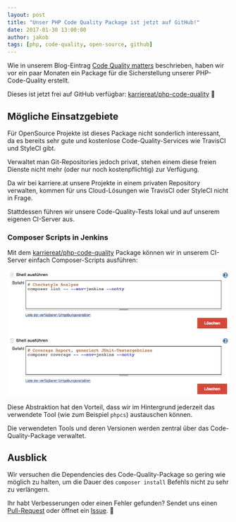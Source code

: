```yaml
---
layout: post
title: "Unser PHP Code Quality Package ist jetzt auf GitHub!"
date: 2017-01-30 13:00:00
author: jakob
tags: [php, code-quality, open-source, github]
---
```


Wie in unserem Blog-Eintrag [Code Quality matters](/a/php-code-quality/) beschrieben,
haben wir vor ein paar Monaten ein Package für die Sicherstellung unserer
PHP-Code-Quality erstellt.

Dieses ist jetzt frei auf GitHub verfügbar:
[karriereat/php-code-quality](https://github.com/karriereat/php-code-quality) 🎉

## Mögliche Einsatzgebiete

Für OpenSource Projekte ist dieses Package nicht sonderlich interessant, da es bereits sehr gute und kostenlose Code-Quality-Services wie TravisCI und StyleCI gibt.

Verwaltet man Git-Repositories jedoch privat, stehen einem diese freien Dienste nicht mehr (oder nur noch kostenpflichtig) zur Verfügung.

Da wir bei karriere.at unsere Projekte in einem privaten Repository verwalten, kommen für uns Cloud-Lösungen wie TravisCI oder StyleCI nicht in Frage.

Stattdessen führen wir unsere Code-Quality-Tests lokal und auf unserem eigenen CI-Server aus.

### Composer Scripts in Jenkins

Mit dem [karriereat/php-code-quality](https://github.com/karriereat/php-code-quality) Package können wir in unserem CI-Server einfach Composer-Scripts ausführen:

![](/assets/images/php-code-quality-github/jenkins_composer_scripts.png)

Diese Abstraktion hat den Vorteil, dass wir im Hintergrund jederzeit das verwendete Tool (wie zum Beispiel `phpcs`) austauschen können.

Die verwendeten Tools und deren Versionen werden zentral über das Code-Quality-Package verwaltet.

## Ausblick

Wir versuchen die Dependencies des Code-Quality-Package so gering wie möglich zu halten, um die Dauer des `composer install` Befehls nicht zu sehr zu verlängern.

Ihr habt Verbesserungen oder einen Fehler gefunden? Sendet uns einen [Pull-Request](https://github.com/karriereat/php-code-quality/pulls) oder öffnet ein [Issue](https://github.com/karriereat/php-code-quality/issues). 🚀
